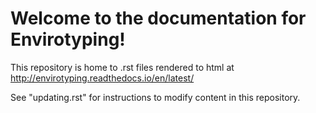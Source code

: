# Welcome to the documentation for Envirotyping!

This repository is home to .rst files rendered to html at http://envirotyping.readthedocs.io/en/latest/

See "updating.rst" for instructions to modify content in this repository.
